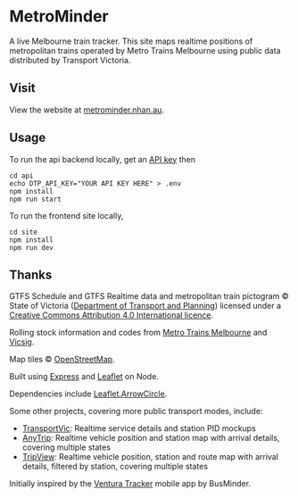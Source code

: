 # MetroMinder

A live Melbourne train tracker. This site maps realtime positions of metropolitan trains operated by Metro Trains Melbourne using public data distributed by Transport Victoria.

## Visit

View the website at [metrominder.nhan.au](https://metrominder.nhan.au).

## Usage

To run the api backend locally, get an [API key](https://data-exchange.vicroads.vic.gov.au/) then
```
cd api
echo DTP_API_KEY="YOUR API KEY HERE" > .env
npm install
npm run start
```

To run the frontend site locally,
```
cd site
npm install
npm run dev
```

## Thanks

GTFS Schedule and GTFS Realtime data and metropolitan train pictogram © State of Victoria ([Department of Transport and Planning](https://opendata.transport.vic.gov.au/organization/public-transport)) licensed under a [Creative Commons Attribution 4.0 International licence](https://creativecommons.org/licenses/by/4.0).

Rolling stock information and codes from [Metro Trains Melbourne](https://cmsportal.metrotrains.com.au/docnum.aspx?id=A8520) and [Vicsig](https://vicsig.net/suburban/fleet).

Map tiles © [OpenStreetMap](https://openstreetmap.org/copyright).

Built using [Express](http://expressjs.com) and [Leaflet](https://leafletjs.com) on Node.

Dependencies include [Leaflet.ArrowCircle](https://github.com/nhtnhanbn/metrominder/tree/main/site/src/leaflet-arrowcircle).

Some other projects, covering more public transport modes, include:
- [TransportVic](https://transportvic.me): Realtime service details and station PID mockups
- [AnyTrip](https://anytrip.com.au/region/vic): Realtime vehicle position and station map with arrival details, covering multiple states
- [TripView](https://tripview.com.au): Realtime vehicle position, station and route map with arrival details, filtered by station, covering multiple states

Initially inspired by the [Ventura Tracker](https://venturabus.com.au/live-tracking) mobile app by BusMinder.

